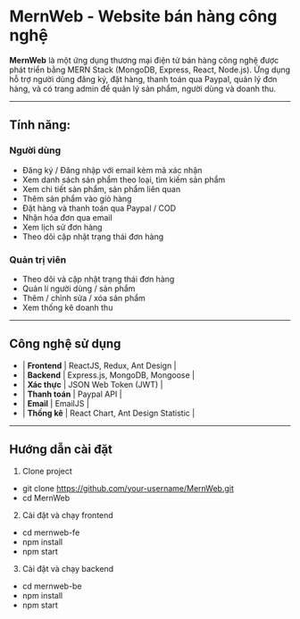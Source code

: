 # MernWeb - Website bán hàng công nghệ

**MernWeb** là một ứng dụng thương mại điện tử bán hàng công nghệ được phát triển bằng MERN Stack (MongoDB, Express, React, Node.js). Ứng dụng hỗ trợ người dùng đăng ký, đặt hàng, thanh toán qua Paypal, quản lý đơn hàng, và có trang admin để quản lý sản phẩm, người dùng và doanh thu.

---

## Tính năng:

### Người dùng
- Đăng ký / Đăng nhập với email kèm mã xác nhận
- Xem danh sách sản phẩm theo loại, tìm kiếm sản phẩm
- Xem chi tiết sản phẩm, sản phẩm liên quan
- Thêm sản phẩm vào giỏ hàng
- Đặt hàng và thanh toán qua Paypal / COD
- Nhận hóa đơn qua email
- Xem lịch sử đơn hàng
- Theo dõi cập nhật trạng thái đơn hàng

### Quản trị viên
- Theo dõi và cập nhật trạng thái đơn hàng
- Quản lí người dùng / sản phẩm 
- Thêm / chỉnh sửa / xóa sản phẩm
- Xem thống kê doanh thu 

---

## Công nghệ sử dụng
- | **Frontend** | ReactJS, Redux, Ant Design |
- | **Backend**  | Express.js, MongoDB, Mongoose |
- | **Xác thực** | JSON Web Token (JWT) |
- | **Thanh toán** | Paypal  API |
- | **Email** | EmailJS |
- | **Thống kê** | React Chart, Ant Design Statistic |

---

## Hướng dẫn cài đặt
1. Clone project
- git clone https://github.com/your-username/MernWeb.git
- cd MernWeb

2. Cài đặt và chạy frontend
- cd mernweb-fe
- npm install
- npm start

3. Cài đặt và chạy backend
- cd mernweb-be
- npm install
- npm start
